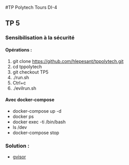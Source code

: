 #TP Polytech Tours DI-4


## TP 5

### Sensibilisation à la sécurité

#### Opérations :

1. git clone https://github.com/hlepesant/tppolytech.git
1. cd tppolytech
1. git checkout TP5
1. ./run.sh
1. Ctrl+c
1. ./evilrun.sh

#### Avec docker-compose

* docker-compose up -d
* docker ps 
* docker exec -ti <docker id> /bin/bash
* ls /dev
* docker-compose stop

### Solution :

* [gvisor](https://github.com/google/gvisor)




